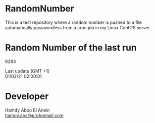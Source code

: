 # RandomNumber    
This is a test repository where a random number is pushed to a file automatically passwordless from a cron job in my Linux CentOS server    
# Random Number of the last run   
6263
      
Last update (GMT +1)    
01/02/21 02:00:01
# Developer    
Hamdy Abou El Anein   
hamdy.aea@protonmail.com
